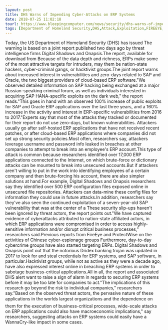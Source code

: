```yaml
---
layout: post
title: DHS Warns of Impending Cyber-Attacks on ERP Systems
date: 2018-07-25 11:02:18
tourl: https://www.bleepingcomputer.com/news/security/dhs-warns-of-impending-cyber-attacks-on-erp-systems/
tags: [Department of Homeland Security,DHS,Attack,Exploitation,FIREEYE,Trojan]
---
```

Today, the US Department of Homeland Security (DHS) has issued The warning is based on a joint report published two days ago by threat intelligence firms Digital Shadows and Onapsis.The report, available for download from Because of the data depth and richness, ERPs make some of the most attractive targets for intruders, may them be nation-state hackers, cyber-criminal gangs, or hacktivist groups.The joint report warns about increased interest in vulnerabilities and zero-days related to SAP and Oracle, the two biggest providers of cloud-based ERP software."We observed detailed information on SAP hacking being exchanged at a major Russian-speaking criminal forum, as well as individuals interested in acquiring SAP HANA-specific exploits on the dark web," the report reads."This goes in hand with an observed 100% increase of public exploits for SAP and Oracle ERP applications over the last three years, and a 160% increase in the activity and interest in ERP-specific vulnerabilities from 2016 to 2017."Experts say that most of the attacks they tracked or documented for their report do not use zero-days, but known vulnerabilities. Attackers usually go after self-hosted ERP applications that have not received recent patches, or after cloud-based ERP applications where companies did not set up strong security policies.Most often, researchers say, attackers leverage username and password info leaked in breaches at other companies to attempt to break into an employee's ERP account.This type of attack is common because researchers identified over 17,000 ERP applications connected to the Internet, on which brute-force or dictionary attacks can be mounted to break into unsecured accounts.But if attackers aren't willing to put in the work into identifying employees of a certain company and then brute-forcing his account, there are also simpler solutions at hand.For example, Digital Shadows and Onapsis researchers say they identified over 500 ERP configuration files exposed online in unsecured file repositories. Attackers can data-mine these config files for information they could use in future attacks.In addition, researchers say they've also seen the continued exploitation of a seven-year-old SAP vulnerability that was at the center of a These security slip-ups haven't been ignored by threat actors, the report points out."We have captured evidence of cyberattacks attributed to nation-state affiliated actors, in which ERP applications were compromised in order to access highly-sensitive information and/or disrupt critical business processes," researchers said.Previous reports from FireEye and ProtectWise on the activities of Chinese cyber-espionage groups Furthermore, day-to-day cybercrime groups have also started targeting ERPs. Digital Shadows and Onapsis point out that the notorious Dridex banking trojan was updated in 2017 to look for and steal credentials for ERP systems, and SAP software, in particular.Hacktivist groups, while not as active as they were a decade ago, have also expressed interest online in breaching ERP systems in order to sabotage business-critical applications.All in all, the report and associated DHS alert want to raise a sign of alarm in regards to securing ERP systems before it may be too late for companies to act."The implications of this research go beyond the risk to individual companies," researchers say."Based on the observed threat actors, the pervasive nature of these applications in the worlds largest organizations and the dependence on them for the execution of business-critical processes, wide-scale attacks on ERP applications could also have macroeconomic implications," say researchers, suggesting attacks on ERP systems could easily have a WannaCry-like impact in some cases.